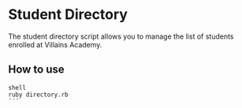 # Student Directory #

The student directory script allows you to manage the list of students enrolled at Villains Academy.

## How to use ##

```
shell
ruby directory.rb
´´´
